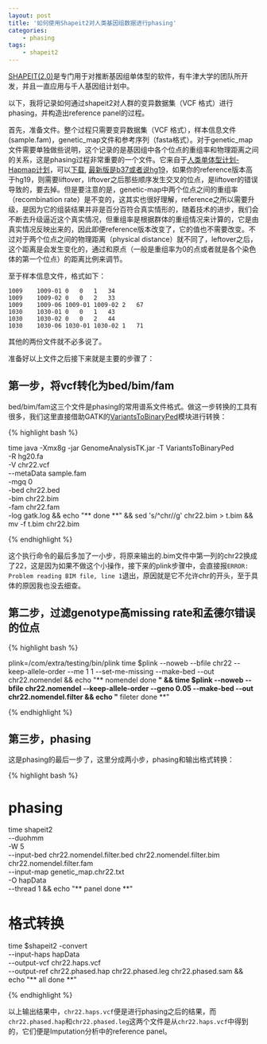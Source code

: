 ```yaml
---
layout: post
title: '如何使用Shapeit2对人类基因组数据进行phasing'
categories:
    - phasing
tags:
    - shapeit2
---
```

[SHAPEIT(2.0)](https://mathgen.stats.ox.ac.uk/genetics_software/shapeit/shapeit.html)是专门用于对推断基因组单体型的软件，有牛津大学的团队所开发，并且一直应用与千人基因组计划中。

以下，我将记录如何通过shapeit2对人群的变异数据集（VCF 格式）进行phasing，并构造出reference panel的过程。

首先，准备文件。整个过程只需要变异数据集（VCF 格式），样本信息文件(sample.fam)，genetic_map文件和参考序列（fasta格式）。对于genetic_map文件需要单独做些说明，这个记录的是基因组中各个位点的重组率和物理距离之间的关系，这是phasing过程非常重要的一个文件。它来自于[人类单体型计划-Hapmap计划](http://hapmap.ncbi.nlm.nih.gov/)，可以[下载](http://hapmap.ncbi.nlm.nih.gov/downloads/recombination/),
[最新版是b37或者说hg19](http://hapmap.ncbi.nlm.nih.gov/downloads/recombination/2011-01_phaseII_B37/genetic_map_HapMapII_GRCh37.tar.gz)，如果你的reference版本高于hg19，则需要liftover，liftover之后那些顺序发生交叉的位点，是liftover的错误导致的，要去掉。但是要注意的是，genetic-map中两个位点之间的重组率（recombination rate）是不变的，这其实也很好理解，reference之所以需要升级，是因为它的组装结果并非是百分百符合真实情形的，随着技术的进步，我们会不断去升级逼近这个真实情况，但重组率是根据群体的重组情况来计算的，它是由真实情况反映出来的，因此即便reference版本改变了，它的值也不需要改变。不过对于两个位点之间的物理距离（physical distance）就不同了，leftover之后，这个距离是会发生变化的，通过和原点（一般是重组率为0的点或者就是各个染色体的第一个位点）的距离比例来调节。

至于样本信息文件，格式如下：
```
1009	1009-01	0	0	1	34
1009	1009-02	0	0	2	33
1009	1009-06	1009-01	1009-02	2	67
1030	1030-01	0	0	1	43
1030	1030-02	0	0	2	44
1030	1030-06	1030-01	1030-02	1	71
```

其他的两份文件就不必多说了。

准备好以上文件之后接下来就是主要的步骤了：

## 第一步，将vcf转化为bed/bim/fam

bed/bim/fam这三个文件是phasing的常用谱系文件格式。做这一步转换的工具有很多，我们这里直接借助GATK的[VariantsToBinaryPed](https://www.broadinstitute.org/gatk/guide/tooldocs/org_broadinstitute_gatk_tools_walkers_variantutils_VariantsToBinaryPed.php)模块进行转换：

{% highlight bash %}

time java -Xmx8g -jar GenomeAnalysisTK.jar -T VariantsToBinaryPed \
    -R hg20.fa \
    -V chr22.vcf \
    --metaData sample.fam \
    -mgq 0 \
    -bed chr22.bed \
    -bim chr22.bim \
    -fam chr22.fam \
    -log gatk.log && echo "** done **" && sed 's/^chr//g' chr22.bim > t.bim && mv -f t.bim chr22.bim

{% endhighlight %}

这个执行命令的最后多加了一小步，将原来输出的.bim文件中第一列的chr22换成了22，这是因为如果不做这个小操作，接下来的plink步骤中，会直接报`ERROR: Problem reading BIM file, line 1`退出，原因就是它不允许chr的开头，至于具体的原因我也没去细查。

## 第二步，过滤genotype高missing rate和孟德尔错误的位点

{% highlight bash %}

plink=/com/extra/testing/bin/plink
time $plink --noweb --bfile chr22 --keep-allele-order --me 1 1 --set-me-missing --make-bed --out chr22.nomendel && echo "** nomendel done **" && time $plink --noweb --bfile chr22.nomendel --keep-allele-order --geno 0.05 --make-bed --out chr22.nomendel.filter && echo "** fileter done **"

{% endhighlight %}

## 第三步，phasing
这是phasing的最后一步了，这里分成两小步，phasing和输出格式转换：

{% highlight bash %}
# phasing
time shapeit2 \
    --duohmm \
    -W 5 \
    --input-bed chr22.nomendel.filter.bed chr22.nomendel.filter.bim chr22.nomendel.filter.fam \
    --input-map genetic_map.chr22.txt \
    -O hapData \
    --thread 1 && echo "** panel done **"

# 格式转换
time $shapeit2 -convert \
    --input-haps hapData \
    --output-vcf chr22.haps.vcf \
    --output-ref chr22.phased.hap chr22.phased.leg chr22.phased.sam && echo "** all done **"

{% endhighlight %}

以上输出结果中，`chr22.haps.vcf`便是进行phasing之后的结果，而`chr22.phased.hap`和`chr22.phased.leg`这两个文件是从`chr22.haps.vcf`中得到的，它们便是Imputation分析中的reference panel。










